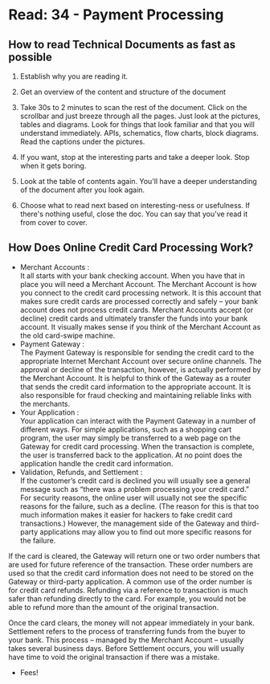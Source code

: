 # Read: 34 - Payment Processing

## How to read Technical Documents as fast as possible
1. Establish why you are reading it.    
2. Get an overview of the content and structure of the document  
3. Take 30s to 2 minutes to scan the rest of the document. Click on the scrollbar and just breeze through all the pages. Just look at the pictures, tables and diagrams. Look for things that look familiar and that you will understand immediately. APIs, schematics, flow charts, block diagrams. Read the captions under the pictures.

4. If you want, stop at the interesting parts and take a deeper look. Stop when it gets boring.

5. Look at the table of contents again. You'll have a deeper understanding of the document after you look again.

6. Choose what to read next based on interesting-ness or usefulness. If there's nothing useful, close the doc. You can say that you've read it from cover to cover.

## How Does Online Credit Card Processing Work?  
- Merchant Accounts :  
It all starts with your bank checking account.  When you have that in place you will need a Merchant Account.  The Merchant Account is how you connect to the credit card processing network.  It is this account that makes sure credit cards are processed correctly and safely – your bank account does not process credit cards.  Merchant Accounts accept (or decline) credit cards and ultimately transfer the funds into your bank account.  It visually makes sense if you think of the Merchant Account as the old card-swipe machine.   
- Payment Gateway :  
The Payment Gateway is responsible for sending the credit card to the appropriate Internet Merchant Account over secure online channels.  The approval or decline of the transaction, however, is actually performed by the Merchant Account.  It is helpful to think of the Gateway as a router that sends the credit card information to the appropriate account.  It is also responsible for fraud checking and maintaining reliable links with the merchants.  
- Your Application :  
Your application can interact with the Payment Gateway in a number of different ways.  For simple applications, such as a shopping cart program, the user may simply be transferred to a web page on the Gateway for credit card processing.  When the transaction is complete, the user is transferred back to the application.  At no point does the application handle the credit card information.  
- Validation, Refunds, and Settlement :  
If the customer’s credit card is declined you will usually see a general message such as “there was a problem processing your credit card.”  For security reasons, the online user will usually not see the specific reasons for the failure, such as a decline. (The reason for this is that too much information makes it easier for hackers to fake credit card transactions.) However, the management side of the Gateway and third-party applications may allow you to find out more specific reasons for the failure.

If the card is cleared, the Gateway will return one or two order numbers that are used for future reference of the transaction.  These order numbers are used so that the credit card information does not need to be stored on the Gateway or third-party application.  A common use of the order number is for credit card refunds.  Refunding via a reference to transaction is much safer than refunding directly to the card. For example, you would not be able to refund more than the amount of the original transaction.

Once the card clears, the money will not appear immediately in your bank.  Settlement refers to the process of transferring funds from the buyer to your bank.  This process – managed by the Merchant Account – usually takes several business days.  Before Settlement occurs, you will usually have time to void the original transaction if there was a mistake.

- Fees!
